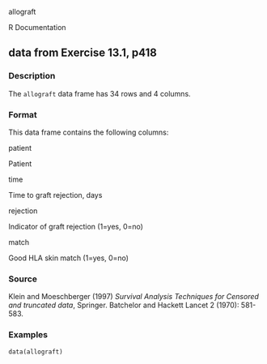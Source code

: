 allograft

R Documentation

## data from Exercise 13.1, p418

### Description

The `allograft` data frame has 34 rows and 4 columns.

### Format

This data frame contains the following columns:

patient

Patient

time

Time to graft rejection, days

rejection

Indicator of graft rejection (1=yes, 0=no)

match

Good HLA skin match (1=yes, 0=no)

### Source

Klein and Moeschberger (1997) _Survival Analysis Techniques for Censored and
truncated data_, Springer. Batchelor and Hackett Lancet 2 (1970): 581-583.

### Examples

    
    data(allograft)

